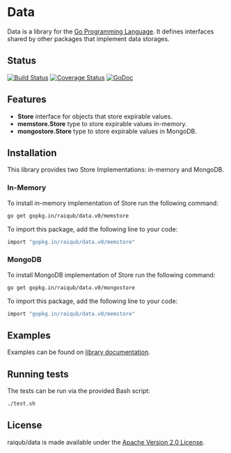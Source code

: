 # Data

Data is a library for the [Go Programming Language][go]. It defines interfaces
shared by other packages that implement data storages.

## Status

[![Build Status](https://travis-ci.org/raiqub/data.svg?branch=master)](https://travis-ci.org/raiqub/data)
[![Coverage Status](https://coveralls.io/repos/raiqub/data/badge.svg?branch=master&service=github)](https://coveralls.io/github/raiqub/data?branch=master)
[![GoDoc](https://godoc.org/github.com/raiqub/data?status.svg)](http://godoc.org/github.com/raiqub/data)

## Features

* **Store** interface for objects that store expirable values.
* **memstore.Store** type to store expirable values in-memory.
* **mongostore.Store** type to store expirable values in MongoDB.

## Installation

This library provides two Store Implementations: in-memory and MongoDB.

### In-Memory

To install in-memory implementation of Store run the following command:

```bash
go get gopkg.in/raiqub/data.v0/memstore
```

To import this package, add the following line to your code:

```bash
import "gopkg.in/raiqub/data.v0/memstore"
```

### MongoDB

To install MongoDB implementation of Store run the following command:

```bash
go get gopkg.in/raiqub/data.v0/mongostore
```

To import this package, add the following line to your code:

```bash
import "gopkg.in/raiqub/data.v0/memstore"
```

## Examples

Examples can be found on [library documentation][doc].

## Running tests

The tests can be run via the provided Bash script:

```bash
./test.sh
```

## License

raiqub/data is made available under the [Apache Version 2.0 License][license].

[go]: http://golang.org/
[doc]: https://godoc.org/gopkg.in/raiqub/data.v0
[license]: http://www.apache.org/licenses/LICENSE-2.0
